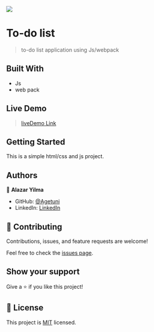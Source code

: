 ![](https://img.shields.io/badge/Microverse-blueviolet)

# To-do list

> to-do list application using Js/webpack


## Built With

- Js
- web pack

## Live Demo 
> [liveDemo Link](https://agetuni.github.io/ToDoList-JS/dist/)


## Getting Started
This is a simple html/css and js  project.


## Authors

👤 **Alazar Yilma**

- GitHub: [@Agetuni](https://github.com/Agetuni)
- LinkedIn: [LinkedIn](https://www.linkedin.com/in/aleazar-yilma-b614b6174/)


## 🤝 Contributing

Contributions, issues, and feature requests are welcome!

Feel free to check the [issues page](../../issues/).

## Show your support

Give a ⭐️ if you like this project!


## 📝 License

This project is [MIT](./MIT.md) licensed.
